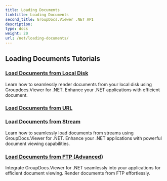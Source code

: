 ```yaml
---
title: Loading Documents
linktitle: Loading Documents
second_title: GroupDocs.Viewer .NET API
description: 
type: docs
weight: 20
url: /net/loading-documents/
---
```


## Loading Documents Tutorials
### [Load Documents from Local Disk](./loading-document-local-disk/)
Learn how to seamlessly render documents from your local disk using Groupdocs.Viewer for .NET. Enhance your .NET applications with efficient document.
### [Load Documents from URL](./loading-document-url/)
### [Load Documents from Stream](./loading-document-stream/)
Learn how to seamlessly load documents from streams using GroupDocs.Viewer for .NET. Enhance your .NET applications with powerful document viewing capabilities.
### [Load Documents from FTP (Advanced)](./loading-document-ftp/)
Integrate GroupDocs.Viewer for .NET seamlessly into your applications for efficient document viewing. Render documents from FTP effortlessly.